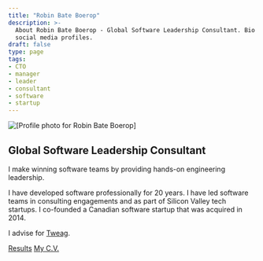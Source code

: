 ```yaml
---
title: "Robin Bate Boerop"
description: >-
  About Robin Bate Boerop - Global Software Leadership Consultant. Bio and
  social media profiles.
draft: false
type: page
tags:
- CTO
- manager
- leader
- consultant
- software
- startup
---
```


<div class="flex-ns justify-between">

<div class="w-50-ns">
<img
 class="br2"
 src="/images/robinbb-profile-photo-bw.jpeg"
 alt="[Profile photo for Robin Bate Boerop]"
 >
</div>

<div class="ml3-ns w-50-ns">
<h2 class="mt0-ns f3">Global Software Leadership Consultant</h2>

I make winning software teams by providing hands-on engineering leadership.

I have developed software professionally for 20 years.  I have led software
teams in consulting engagements and as part of Silicon Valley tech startups. I
co-founded a Canadian software startup that was acquired in 2014.

I advise for [Tweag](https://tweag.io/).

<div class="mv4 w-100 flex justify-around">
<a
 href="/results/"
 class="grow f3 button mv1 pv2 ph3 tc br3"
 >Results</a>
<a
 href="https://www.linkedin.com/in/robinbb"
 class="grow f3 button mv1 pv2 ph3 tc br3"
 >My C.V.</a>
</div>
</div>
</div>
